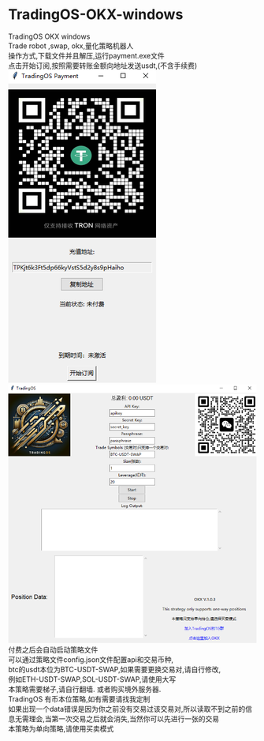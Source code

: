 # TradingOS-OKX-windows
TradingOS OKX windows <br>
Trade robot ,swap, okx,量化策略机器人<br>
操作方式,下载文件并且解压,运行payment.exe文件 <br>
点击开始订阅,按照需要转账金额向地址发送usdt,(不含手续费) <br>
![My Image](https://github.com/nursie999/TradingOS-OKX-windows/blob/main/1.png "payment.exe") <br>
![My Image](https://github.com/nursie999/TradingOS-OKX-windows/blob/main/2.png "trading_os.exe") <br>
付费之后会自动启动策略文件 <br>
可以通过策略文件config.json文件配置api和交易币种, <br>
btc的usdt本位为BTC-USDT-SWAP,如果需要更换交易对,请自行修改, <br>
例如ETH-USDT-SWAP,SOL-USDT-SWAP,请使用大写 <br>
本策略需要梯子,请自行翻墙. 或者购买境外服务器.<br>
TradingOS 有币本位策略,如有需要请找我定制 <br>
如果出现一个data错误是因为你之前没有交易过该交易对,所以读取不到之前的信息无需理会,当第一次交易之后就会消失,当然你可以先进行一张的交易 <br>
本策略为单向策略,请使用买卖模式 <br>
 
